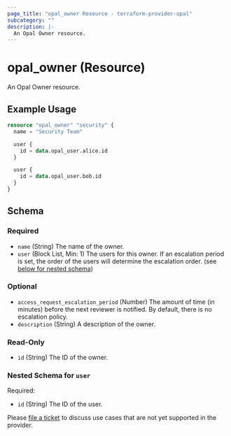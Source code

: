 ```yaml
---
page_title: "opal_owner Resource - terraform-provider-opal"
subcategory: ""
description: |-
  An Opal Owner resource.
---
```


# opal_owner (Resource)

An Opal Owner resource.

## Example Usage

```terraform
resource "opal_owner" "security" {
  name = "Security Team"

  user {
    id = data.opal_user.alice.id
  }

  user {
    id = data.opal_user.bob.id
  }
}
```

<!-- schema generated by tfplugindocs -->
## Schema

### Required

- `name` (String) The name of the owner.
- `user` (Block List, Min: 1) The users for this owner. If an escalation period is set, the order of the users will determine the escalation order. (see [below for nested schema](#nestedblock--user))

### Optional

- `access_request_escalation_period` (Number) The amount of time (in minutes) before the next reviewer is notified. By default, there is no escalation policy.
- `description` (String) A description of the owner.

### Read-Only

- `id` (String) The ID of the owner.

<a id="nestedblock--user"></a>
### Nested Schema for `user`

Required:

- `id` (String) The ID of the user.

Please [file a ticket](https://github.com/opalsecurity/terraform-provider-opal/issues) to discuss use cases that are not yet supported in the provider.
